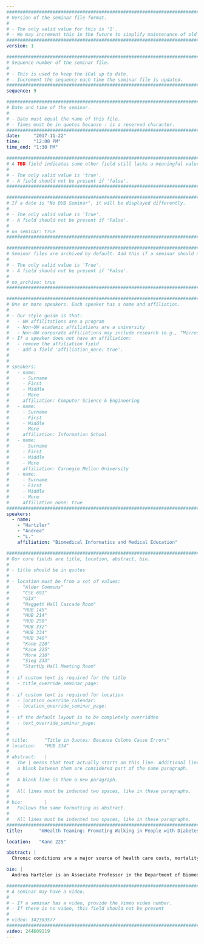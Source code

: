 ```yaml
---
################################################################################
# Version of the seminar file format.
#
# - The only valid value for this is '1'.
# - We may increment this in the future to simplify maintenance of old seminars.
################################################################################
version: 1

################################################################################
# Sequence number of the seminar file.
#
# - This is used to keep the iCal up to date.
# - Increment the sequence each time the seminar file is updated.
################################################################################
sequence: 9

################################################################################
# Date and time of the seminar.
#
# - Date must equal the name of this file.
# - Times must be in quotes because : is a reserved character.
################################################################################
date:     "2017-11-22"
time:     "12:00 PM"
time_end: "1:30 PM"

################################################################################
# A TBD field indicates some other field still lacks a meaningful value.
#
# - The only valid value is 'true'.
# - A field should not be present if 'false'.
################################################################################

################################################################################
# If a date is "No DUB Seminar", it will be displayed differently.
#
# - The only valid value is 'True'.
# - A field should not be present if 'False'.
#
# no_seminar: true
################################################################################

################################################################################
# Seminar files are archived by default. Add this if a seminar should not be.
#
# - The only valid value is 'True'.
# - A field should not be present if 'False'.
#
# no_archive: true
################################################################################

################################################################################
# One or more speakers. Each speaker has a name and affiliation.
#
# - Our style guide is that:
#   - UW affilitations are a program
#   - Non-UW academic affiliations are a university
#   - Non-UW corporate affiliations may include research (e.g., "Microsoft Research")
# - If a speaker does not have an affiliation:
#   - remove the affiliation field
#   - add a field 'affiliation_none: true'.
#
#
# speakers:
#   - name: 
#     - Surname
#     - First
#     - Middle
#     - More
#     affiliation: Computer Science & Engineering 
#   - name: 
#     - Surname
#     - First
#     - Middle
#     - More
#     affiliation: Information School 
#   - name: 
#     - Surname
#     - First
#     - Middle
#     - More
#     affiliation: Carnegie Mellon University 
#   - name:
#     - Surname
#     - First
#     - Middle
#     - More
#     affiliation_none: true
################################################################################
speakers:
  - name:
    - "Hartzler"
    - "Andrea"
    - "L."
    affiliation: "Biomedical Informatics and Medical Education"

################################################################################
# Our core fields are title, location, abstract, bio.
#
# - title should be in quotes
#
# - location must be from a set of values:
#     "Alder Commons"
#     "CSE 691"
#     "GIX"
#     "Haggett Hall Cascade Room"
#     "HUB 145"
#     "HUB 214"
#     "HUB 250"
#     "HUB 332"
#     "HUB 334"
#     "HUB 340"
#     "Kane 220"
#     "Kane 225"
#     "More 230"
#     "Sieg 233"
#     "StartUp Hall Meeting Room"
#
# - if custom text is required for the title
#   - title_override_seminar_page:
#
# - if custom text is required for location
#   - location_override_calendar:
#   - location_override_seminar_page:
#
# - if the default layout is to be completely overridden
#   - text_override_seminar_page:
#
#
# title:      "Title in Quotes: Because Colons Cause Errors"
# location:   "HUB 334"
#
# abstract:   |
#   The | means that text actually starts on this line. Additional lines without
#   a blank between them are considered part of the same paragraph.
#
#   A blank line is then a new paragraph.
#
#   All lines must be indented two spaces, like in these paragraphs.
#
# bio:        |
#   Follows the same formatting as abstract.
#
#   All lines must be indented two spaces, like in these paragraphs.
################################################################################
title:      "mHealth Teaming: Promoting Walking in People with Diabetes and Depression through Team-Based Peer Support"

location:   "Kane 225"

abstract: |
  Chronic conditions are a major source of health care costs, mortality, and morbidity expected to contribute to 60% of the global burden of disease by 2020. Although lifestyle change, such as exercise, can drastically reduce the impact of chronic illness, only half of adults meet federal recommendations for 150 minutes of physical activity per week. This challenge is even greater for 1 in 4 older adults with multiple chronic conditions who face significant barriers to self-management. With a focus on individuals with comorbid depression and type II diabetes (D/DM), we are addressing this challenge by promoting physical activity through an approach called “mHealth Teaming”. This approach combines personalized, adaptive walking goals with peer support teams within a mobile health application developed by our collaborators at Palo Alto Research Center. In this talk I will present a pilot study in which we recruited patients with D/DM from Kaiser Permanente Washington (formerly Group Health Cooperative) to use the mobile health application over 6 weeks. I will share insights on feasibility, preliminary efficacy, and social dynamics associated with our mHealth Teaming approach, and conclude with reflections on partnering with an integrated healthcare system on research.

bio: |
  Andrea Hartzler is an Associate Professor in the Department of Biomedical Informatics and Medical Education at the University of Washington and Co-Director of the Clinical Informatics and Patient-Centered Technologies program (CIPCT). Her research focuses on the human-centered design of collaborative health technologies, which range from social recommenders that match patients with peer mentors in online health communities to dashboards that visualize patient-generated data for clinical conversations. Her goal is to understand the needs of patients and stakeholders with whom patients interact to inform the design of tools that empower people to help one another lead healthy and productive lives. Andrea completed received her Ph.D. in Biomedical Informatics from the University of Washington, where she was a postdoctoral fellow and Research Scientist in the Information School. Before returning as an Associate Professor in the Department of Biomedical Informatics and Medical Education, Andrea was an Assistant Investigator at Kaiser Permanente Washington Health Research Institute (formerly Group Health Research Institute).

################################################################################
# A seminar may have a video.
#
# - If a seminar has a video, provide the Vimeo video number.
# - If there is no video, this field should not be present
#
# video: 142303577
################################################################################
video: 244609119
---
```

